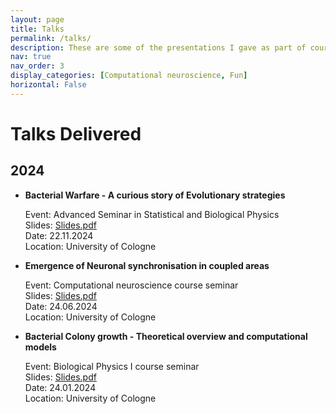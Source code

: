 ```yaml
---
layout: page
title: Talks
permalink: /talks/
description: These are some of the presentations I gave as part of course work and otherwise.
nav: true
nav_order: 3
display_categories: [Computational neuroscience, Fun]
horizontal: False
---
```


# Talks Delivered

## 2024
- **Bacterial Warfare - A curious story of Evolutionary strategies** 
  
  Event: Advanced Seminar in Statistical and Biological Physics \
  Slides: [Slides.pdf](/assets/pdf/slides/Bacterial_warfare.pdf) \
  Date: 22.11.2024  
  Location: University of Cologne

- **Emergence of Neuronal synchronisation in coupled areas** 
  
  Event: Computational neuroscience course seminar \
  Slides: [Slides.pdf](/assets/pdf/slides/neuralsyncslides.pdf) \
  Date: 24.06.2024  
  Location: University of Cologne

- **Bacterial Colony growth - Theoretical overview and computational models** 
  
  Event: Biological Physics I course seminar \
  Slides: [Slides.pdf](/assets/pdf/slides/Colony_growth_models.pdf) \
  Date: 24.01.2024  
  Location: University of Cologne




